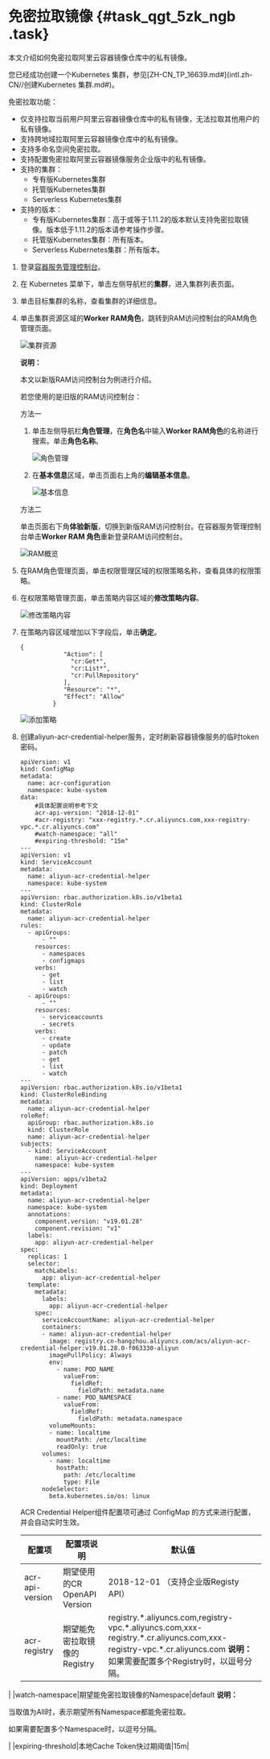 # 免密拉取镜像 {#task_qgt_5zk_ngb .task}

本文介绍如何免密拉取阿里云容器镜像仓库中的私有镜像。

您已经成功创建一个Kubernetes 集群，参见[ZH-CN\_TP\_16639.md\#](intl.zh-CN//创建Kubernetes 集群.md#)。

免密拉取功能：

-   仅支持拉取当前用户阿里云容器镜像仓库中的私有镜像，无法拉取其他用户的私有镜像。
-   支持跨地域拉取阿里云容器镜像仓库中的私有镜像。
-   支持多命名空间免密拉取。
-   支持配置免密拉取阿里云容器镜像服务企业版中的私有镜像。
-   支持的集群：
    -   专有版Kubernetes集群
    -   托管版Kubernetes集群
    -   Serverless Kubernetes集群
-   支持的版本：
    -   专有版Kubernetes集群：高于或等于1.11.2的版本默认支持免密拉取镜像。版本低于1.11.2的版本请参考操作步骤。
    -   托管版Kubernetes集群：所有版本。
    -   Serverless Kubernetes集群：所有版本。

1.  登录[容器服务管理控制台](https://cs.console.aliyun.com/)。
2.  在 Kubernetes 菜单下，单击左侧导航栏的**集群**，进入集群列表页面。
3.  单击目标集群的名称，查看集群的详细信息。
4.  单击集群资源区域的**Worker RAM角色**，跳转到RAM访问控制台的RAM角色管理页面。 

    ![集群资源](http://static-aliyun-doc.oss-cn-hangzhou.aliyuncs.com/assets/img/115357/156464863537782_zh-CN.png)

    **说明：** 

    本文以新版RAM访问控制台为例进行介绍。

    若您使用的是旧版的RAM访问控制台：

    方法一

    1.  单击左侧导航栏**角色管理**，在**角色名**中输入**Worker RAM角色**的名称进行搜索。单击**角色名称**。

        ![角色管理](http://static-aliyun-doc.oss-cn-hangzhou.aliyuncs.com/assets/img/115357/156464863537792_zh-CN.png)

    2.  在**基本信息**区域，单击页面右上角的**编辑基本信息**。

        ![基本信息](http://static-aliyun-doc.oss-cn-hangzhou.aliyuncs.com/assets/img/115357/156464863537793_zh-CN.png)

    方法二

    单击页面右下角**体验新版**，切换到新版RAM访问控制台。在容器服务管理控制台单击**Worker RAM 角色**重新登录RAM访问控制台。

    ![RAM概览](http://static-aliyun-doc.oss-cn-hangzhou.aliyuncs.com/assets/img/115357/156464863637796_zh-CN.png)

5.  在RAM角色管理页面，单击权限管理区域的权限策略名称，查看具体的权限策略。
6.  在权限策略管理页面，单击策略内容区域的**修改策略内容**。 

    ![修改策略内容](http://static-aliyun-doc.oss-cn-hangzhou.aliyuncs.com/assets/img/115357/156464863637815_zh-CN.png)

7.  在策略内容区域增加以下字段后，单击**确定**。 

    ``` {#codeblock_jhz_xwr_jn0}
    {
                "Action": [
                  "cr:Get*",
                  "cr:List*",
                  "cr:PullRepository"
                ],
                "Resource": "*",
                "Effect": "Allow"
             }
    ```

    ![添加策略](http://static-aliyun-doc.oss-cn-hangzhou.aliyuncs.com/assets/img/115357/156464863637816_zh-CN.png)

8.  创建aliyun-acr-credential-helper服务，定时刷新容器镜像服务的临时token密码。 

    ``` {#codeblock_w55_vn0_iew}
    apiVersion: v1
    kind: ConfigMap
    metadata:
      name: acr-configuration
      namespace: kube-system
    data:
        #具体配置说明参考下文
        acr-api-version: "2018-12-01"
        #acr-registry: "xxx-registry.*.cr.aliyuncs.com,xxx-registry-vpc.*.cr.aliyuncs.com"
        #watch-namespace: "all"
        #expiring-threshold: "15m"
    ---
    apiVersion: v1
    kind: ServiceAccount
    metadata:
      name: aliyun-acr-credential-helper
      namespace: kube-system
    ---
    apiVersion: rbac.authorization.k8s.io/v1beta1
    kind: ClusterRole
    metadata:
      name: aliyun-acr-credential-helper
    rules:
      - apiGroups:
          - ""
        resources:
          - namespaces
          - configmaps
        verbs:
          - get
          - list
          - watch
      - apiGroups:
          - ""
        resources:
          - serviceaccounts
          - secrets
        verbs:
          - create
          - update
          - patch
          - get
          - list
          - watch
    ---
    apiVersion: rbac.authorization.k8s.io/v1beta1
    kind: ClusterRoleBinding
    metadata:
      name: aliyun-acr-credential-helper
    roleRef:
      apiGroup: rbac.authorization.k8s.io
      kind: ClusterRole
      name: aliyun-acr-credential-helper
    subjects:
      - kind: ServiceAccount
        name: aliyun-acr-credential-helper
        namespace: kube-system
    ---
    apiVersion: apps/v1beta2
    kind: Deployment
    metadata:
      name: aliyun-acr-credential-helper
      namespace: kube-system
      annotations:
        component.version: "v19.01.28"
        component.revision: "v1"
      labels:
        app: aliyun-acr-credential-helper
    spec:
      replicas: 1
      selector:
        matchLabels:
          app: aliyun-acr-credential-helper
      template:
        metadata:
          labels:
            app: aliyun-acr-credential-helper
        spec:
          serviceAccountName: aliyun-acr-credential-helper
          containers:
          - name: aliyun-acr-credential-helper
            image: registry.cn-hangzhou.aliyuncs.com/acs/aliyun-acr-credential-helper:v19.01.28.0-f063330-aliyun
            imagePullPolicy: Always
            env:
              - name: POD_NAME
                valueFrom:
                  fieldRef:
                    fieldPath: metadata.name
              - name: POD_NAMESPACE
                valueFrom:
                  fieldRef:
                    fieldPath: metadata.namespace
            volumeMounts:
            - name: localtime
              mountPath: /etc/localtime
              readOnly: true
          volumes:
            - name: localtime
              hostPath:
                path: /etc/localtime
                type: File
          nodeSelector:
            beta.kubernetes.io/os: linux
    ```

    ACR Credential Helper组件配置项可通过 ConfigMap 的方式来进行配置，并会自动实时生效。

    |配置项|配置项说明|默认值|
    |---|-----|---|
    |acr-api-version|期望使用的CR OpenAPI Version|2018-12-01 （支持企业版Registy API）|
    |acr-registry|期望能免密拉取镜像的Registry|registry.\*.aliyuncs.com,registry-vpc.\*.aliyuncs.com,xxx-registry.\*.cr.aliyuncs.com,xxx-registry-vpc.\*.cr.aliyuncs.com **说明：** 如果需要配置多个Registry时，以逗号分隔。

 |
    |watch-namespace|期望能免密拉取镜像的Namespace|default **说明：** 

当取值为All时，表示期望所有Namespace都能免密拉取。

如果需要配置多个Namespace时，以逗号分隔。

 |
    |expiring-threshold|本地Cache Token快过期阈值|15m|


